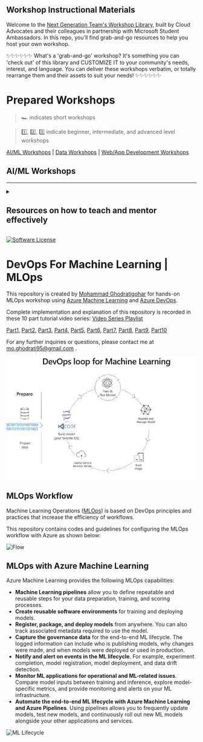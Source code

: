 ## Workshop Instructional Materials

Welcome to the [Next Generation Team's Workshop Library](presentation.pptx), built by Cloud Advocates and their colleagues in partnership with Microsoft Student Ambassadors. In this repo, you'll find grab-and-go resources to help you host your own workshop.

✨✨✨✨✨✨ What's a 'grab-and-go' workshop? It's something you can 'check out' of this library and CUSTOMIZE IT to your community's needs, interest, and language. You can deliver these workshops verbatim, or totally rearrange them and their assets to suit your needs! ✨✨✨✨✨✨


# Prepared Workshops

> 🏎 indicates short workshops

> 1️⃣, 2️⃣, 3️⃣ indicate beginner, intermediate, and advanced level workshops

[AI/ML Workshops](#AI) | [Data Workshops](#data) | [Web/App Development Workshops](#web)

## <a name="AI"></a>AI/ML Workshops


---
<details>
<summary><h2>Resources on how to teach and mentor effectively</h2></summary>
<br>



Use the [Cheat Sheet](./cheat-sheet.md) to organize your workshop delivery

[Slides on how to mentor](https://github.com/FrontEndFoxes/art/blob/main/frontend-foxes-mentor-training.pdf) from Front-End Foxes School

[LinkedIn Learning Course](https://www.linkedin.com/learning/teaching-techniques-developing-curriculum/welcome?autoAdvance=true&autoSkip=false&autoplay=true&resume=true&u=3322) on how to develop curriculum

[LinkedIn Learning Course](https://www.linkedin.com/learning/presenting-technical-information-with-stories/storytelling-for-technical-presentations?autoAdvance=true&autoSkip=false&autoplay=true&resume=true&u=3322) on how to present technical topics with stories

These workshops were created using our [template](https://github.com/microsoft/workshop-template)
</details>

[![Software License](https://img.shields.io/badge/license-MIT-brightgreen.svg?style=flat-square)](LICENSE)

# DevOps For Machine Learning | MLOps
This repository is created by [Mohammad Ghodratigohar]( https://www.linkedin.com/in/mohammad-ghodratigohar/) for hands-on MLOps workshop using [Azure Machine Learning]( https://docs.microsoft.com/en-us/azure/machine-learning/) and [Azure DevOps]( https://docs.microsoft.com/en-us/azure/devops/?view=azure-devops&viewFallbackFrom=vsts). 

Complete implementation and explanation of this repository is recorded in these 10 part tutorial video series:
[Video Series Playlist](https://www.youtube.com/playlist?list=PLiQS6N-W1p3m9squzZ2cPgGdH5SBhjY6f)

[Part1](https://www.youtube.com/watch?v=-QxwB7PoSdA&list=PLiQS6N-W1p3m9squzZ2cPgGdH5SBhjY6f&index=3),
[Part2](https://www.youtube.com/watch?v=Gzjr716RU9g&list=PLiQS6N-W1p3m9squzZ2cPgGdH5SBhjY6f&index=3),
[Part3](https://www.youtube.com/watch?v=L-nIreup0HQ&list=PLiQS6N-W1p3m9squzZ2cPgGdH5SBhjY6f&index=1),
[Part4](https://www.youtube.com/watch?v=b15l4BLAnmc&list=PLiQS6N-W1p3m9squzZ2cPgGdH5SBhjY6f&index=5),
[Part5](https://www.youtube.com/watch?v=C79hIHRBSsQ&list=PLiQS6N-W1p3m9squzZ2cPgGdH5SBhjY6f&index=5),
[Part6](https://www.youtube.com/watch?v=rPowmr43kzc&list=PLiQS6N-W1p3m9squzZ2cPgGdH5SBhjY6f&index=6),
[Part7](https://www.youtube.com/watch?v=iq4hGqC_JMs&list=PLiQS6N-W1p3m9squzZ2cPgGdH5SBhjY6f&index=7),
[Part8](https://www.youtube.com/watch?v=p9CxWhpE4uQ&list=PLiQS6N-W1p3m9squzZ2cPgGdH5SBhjY6f&index=8),
[Part9](https://www.youtube.com/watch?v=y9NMFLBo3bQ&list=PLiQS6N-W1p3m9squzZ2cPgGdH5SBhjY6f&index=9),
[Part10](https://www.youtube.com/watch?v=KHD2oyP8W94&list=PLiQS6N-W1p3m9squzZ2cPgGdH5SBhjY6f&index=10)


For any further inquiries or questions, please contact me at mo.ghodrati95@gmail.com .

![ML Loop](./images/ml-loop.PNG)

##  MLOps Workflow

Machine Learning Operations ([MLOps]( https://docs.microsoft.com/en-us/azure/machine-learning/concept-model-management-and-deployment)) is based on DevOps principles and practices that increase the efficiency of workflows. 

This repository contains codes and guidelines for configuring the MLOps workflow with Azure as shown below:

![Flow](./architecture/flow.PNG)

##  MLOps with Azure Machine Learning 

Azure Machine Learning provides the following MLOps capabilities:

- **Machine Learning pipelines** allow you to define repeatable and reusable steps for your data preparation, training, and scoring processes.
- **Create reusable software environments** for training and deploying models.
- **Register, package, and deploy models** from anywhere. You can also track associated metadata required to use the model.
- **Capture the governance data** for the end-to-end ML lifecycle. The logged information can include who is publishing models, why changes were made, and when models were deployed or used in production.
- **Notify and alert on events in the ML lifecycle**. For example, experiment completion, model registration, model deployment, and data drift detection.
- **Monitor ML applications for operational and ML-related issues**. Compare model inputs between training and inference, explore model-specific metrics, and provide monitoring and alerts on your ML infrastructure.
- **Automate the end-to-end ML lifecycle with Azure Machine Learning and Azure Pipelines**. Using pipelines allows you to frequently update models, test new models, and continuously roll out new ML models alongside your other applications and services.

![ML Lifecycle](./architecture/ml-lifecycle.png)

